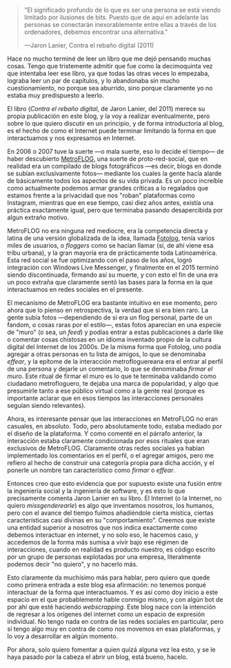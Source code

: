 > "El significado profundo de lo que es ser una persona se está viendo limitado por ilusiones de bits. Puesto que de aquí en adelante las personas se conectarán inexorablemente entre ellas a través de los ordenadores, debemos encontrar una alternativa."
>
> <footer>—Jaron Lanier, Contra el rebaño digital (2011)</footer>

Hace no mucho terminé de leer un libro que me dejó pensando muchas cosas. Tengo que tristemente admitir que fue como la decimoquinta vez que intentaba leer ese libro, ya que todas las otras veces lo empezaba, lograba leer un par de capítulos, y lo abandonaba sin mucho cuestionamiento, no porque sea aburrido, sino porque claramente yo no estaba muy predispuesto a leerlo.

El libro (_Contra el rebaño digital_, de Jaron Lanier, del 2011) merece su propia publicación en este blog, y la voy a realizar eventualmente, pero sobre lo que quiero discutir en un principio, y de forma introductoria al blog, es el hecho de como el Internet puede terminar limitando la forma en que interactuamos y nos expresamos en Internet.

En 2006 o 2007 tuve la suerte —o mala suerte, eso lo decide el tiempo— de haber descubierto [MetroFLOG](https://es.wikipedia.org/wiki/MetroFLOG), una suerte de proto-red-social, que en realidad era un compilado de blogs fotográficos —es decir, blogs en donde se subían exclusivamente fotos— mediante los cuales la gente hacía alarde de básicamente todos los aspectos de su vida privada. Es un poco increíble como actualmente podemos armar grandes críticas a lo regalados que estamos frente a la privacidad que nos "roban" plataformas como Instagram, mientras que en ese tiempo, casi diez años antes, existía una práctica exactamente igual, pero que terminaba pasando desapercibida por algun extraño motivo.

MetroFLOG no era ninguna red mediocre, era la competencia directa y latina de una versión globalizada de la idea, llamada [Fotolog](https://es.wikipedia.org/wiki/Fotolog.com), tenía varios miles de usuarios, o _floggers_ como se hacían llamar (sí, de ahí viene esa tribu urbana), y la gran mayoría era de prácticamente toda Latinoamérica. Esta red social se fue optimizando con el paso de los años, logró integración con Windows Live Messenger, y finalmente en el 2015 terminó siendo discontinuada, firmando así su muerte, y con esto el fin de una era un poco extraña que claramente sentó las bases para la forma en la que interactuamos en redes sociales en el presente.

El mecanismo de MetroFLOG era bastante intuitivo en ese momento, pero ahora que lo pienso en retrospectiva, la verdad que sí era bien raro. La gente subía fotos —dependiendo de si era un flog personal, parte de un fandom, o cosas raras por el estilo—, estas fotos aparecían en una especie de "muro" (o sea, un _feed_) y podías entrar a estas publicaciones a darle like o comentar cosas chistosas en un idioma inventado propio de la cultura digital del Internet de los 2000s. De la misma forma que Fotolog, uno podía agregar a otras personas en tu lista de amigos, lo que se denominaba _effear_, y la epítome de la interacción metrofloguereana era el entrar al perfil de una persona y dejarle un comentario, lo que se denominaba _firmar el muro_. Este ritual de firmar el muro es lo que te terminaba validando como ciudadano metrofloguero, te dejaba una marca de popularidad, y algo que presumirle tanto a ese público virtual como a la gente real (porque es importante aclarar que en esos tiempos las interacciones personales seguían siendo relevantes).

Ahora, es interesante pensar que las interacciones en MetroFLOG no eran casuales, en absoluto. Todo, pero absolutamente todo, estaba mediado por el diseño de la plataforma. Y como comenté en el párrafo anterior, la interacción estaba claramente condicionada por esos rituales que eran exclusivos de MetroFLOG. Claramente otras redes sociales ya habían implementado los comentarios en el perfil, o el agregar amigos, pero me refiero al hecho de construir una categoría propia para dicha acción, y el ponerle un nombre tan característico como _firmar_ o _effear_.

Entonces creo que esto evidencia que por supuesto existe una fusión entre la ingeniería social y la ingeniería de software, y es esto lo que precisamente comenta Jaron Lanier en su libro. El Internet (o la Internet, no quiero _missgenderearle_) es algo que inventamos nosotros, los humanos, pero con el avance del tiempo fuimos añadiéndole cierta mística, ciertas características casi divinas en su "comportamiento". Creemos que existe una entidad superior a nosotros que nos indica exactamente como debemos interactuar en internet, y no solo eso, le hacemos caso, y accedemos de la forma más sumisa a vivir bajo ese régimen de interacciones, cuando en realidad es producto nuestro, es código escrito por un grupo de personas explotadas por una empresa, literalmente podemos decir "no quiero", y no hacerlo más.

Esto claramente da muchísimo más para hablar, pero quiero que quede como primera entrada a este blog esa afirmación: no tenemos porqué interactuar de la forma que interactuamos. Y es así como doy inicio a este espacio en el que probablemente hable conmigo mismo, y con algún bot de por ahí que esté haciendo _webscrapping_. Este blog nace con la intención de regresar a los orígenes del internet como un espacio de expresión individual. No tengo nada en contra de las redes sociales en particular, pero sí tengo algo muy en contra de como nos movemos en esas plataformas, y lo voy a desarrollar en algún momento.

Por ahora, solo quiero fomentar a quien quizá alguna vez lea esto, y se le haya pasado por la cabeza el abrir un blog, está bueno, hacelo.